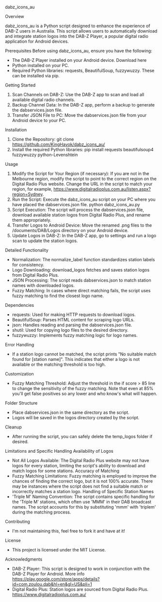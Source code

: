dabz_icons_au

Overview

dabz_icons_au is a Python script designed to enhance the experience of DAB-Z users in Australia. This script allows users to automatically download and integrate station logos into the DAB-Z Player, a popular digital radio application for Android devices.

Prerequisites
Before using dabz_icons_au, ensure you have the following:
- The DAB-Z Player installed on your Android device. Download here
- Python installed on your PC.
- Required Python libraries: requests, BeautifulSoup, fuzzywuzzy. These can be installed via pip.

Getting Started
1. Scan Channels on DAB-Z: Use the DAB-Z app to scan and load all available digital radio channels.
2. Backup Channel Data: In the DAB-Z app, perform a backup to generate the dabservices.json file.
3. Transfer JSON File to PC: Move the dabservices.json file from your Android device to your PC.

Installation
1. Clone the Repository: git clone https://github.com/KingHavok/dabz_icons_au/
2. Install the required Python libraries: pip install requests beautifulsoup4 fuzzywuzzy python-Levenshtein

Usage
1. Modify the Script for Your Region (if necessary): If you are not in the Melbourne region, modify the script to point to the correct region on the Digital Radio Plus website. Change the URL in the script to match your region, for example, https://www.digitalradioplus.com.au/listen.aspx?region=Sydney.
2. Run the Script: Execute the dabz_icons_au script on your PC where you have placed the dabservices.json file.
   python dabz_icons_au.py
3. Script Execution: The script will process the dabservices.json file, download available station logos from Digital Radio Plus, and rename them appropriately.
4. Transfer Logos to Android Device: Move the renamed .png files to the /documents/DAB/Logos directory on your Android device.
5. Update Logos in DAB-Z: In the DAB-Z app, go to settings and run a logo scan to update the station logos.

Detailed Functionality
- Normalization: The normalize_label function standardizes station labels for consistency.
- Logo Downloading: download_logos fetches and saves station logos from Digital Radio Plus.
- JSON Processing: The script reads dabservices.json to match station names with downloaded logos.
- Fuzzy Matching: In cases where direct matching fails, the script uses fuzzy matching to find the closest logo name.

Dependencies
- requests: Used for making HTTP requests to download logos.
- BeautifulSoup: Parses HTML content for scraping logo URLs.
- json: Handles reading and parsing the dabservices.json file.
- shutil: Used for copying logo files to the desired directory.
- fuzzywuzzy: Implements fuzzy matching logic for logo names.

Error Handling
- If a station logo cannot be matched, the script prints "No suitable match found for [station name]". This indicates that either a logo is not available or the matching threshold is too high.

Customization
- Fuzzy Matching Threshold: Adjust the threshold in the if score > 85 line to change the sensitivity of the fuzzy matching. Note that even at 85% you'll get false positives so any lower and who know's what will happen.

Folder Structure
- Place dabservices.json in the same directory as the script.
- Logos will be saved in the logos directory created by the script.

Cleanup
- After running the script, you can safely delete the temp_logos folder if desired.

Limitations and Specific Handling
Availability of Logos
- Not All Logos Available: The Digital Radio Plus website may not have logos for every station, limiting the script's ability to download and match logos for some stations.
Accuracy of Matching
- Fuzzy Matching Limitations: Fuzzy matching is employed to improve the chances of finding the correct logo, but it is not 100% accurate. There may be instances where the script does not find a suitable match or incorrectly matches a station logo.
Handling of Specific Station Names
- 'Triple M' Naming Convention: The script contains specific handling for the 'Triple M' stations, which often use 'MMM' in their DAB broadcast names. The script accounts for this by substituting 'mmm' with 'triplem' during the matching process.

Contributing
- I'm not maintaining this, feel free to fork it and have at it!

License
- This project is licensed under the MIT License.

Acknowledgments
- DAB-Z Player: This script is designed to work in conjunction with the DAB-Z Player for Android. More info https://play.google.com/store/apps/details?id=com.zoulou.dab&hl=en&gl=US&pli=1
- Digital Radio Plus: Station logos are sourced from Digital Radio Plus. https://www.digitalradioplus.com.au/
